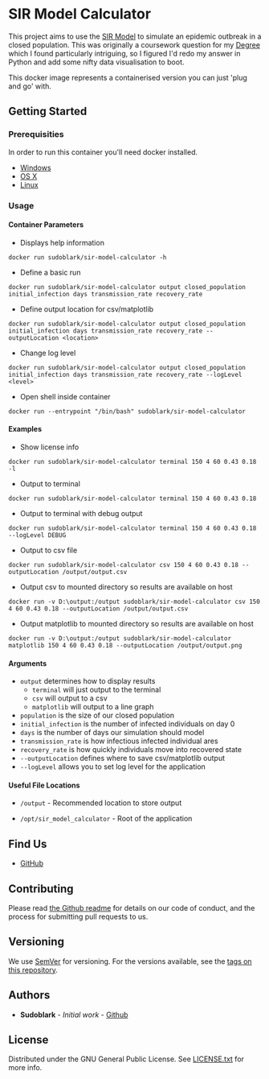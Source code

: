 # SIR Model Calculator

This project aims to use the [SIR Model](https://en.wikipedia.org/wiki/Compartmental_models_in_epidemiology) to simulate
an epidemic outbreak in a closed population. This was originally a coursework question for my [Degree](https://www.open.ac.uk/courses/computing-it/degrees/bsc-computing-it-software-q62-soft)
which I found particularly intriguing, so I figured I'd redo my answer in Python and add some nifty data visualisation to boot.

This docker image represents a containerised version you can just 'plug and go' with. 

## Getting Started

### Prerequisities


In order to run this container you'll need docker installed.

* [Windows](https://docs.docker.com/windows/started)
* [OS X](https://docs.docker.com/mac/started/)
* [Linux](https://docs.docker.com/linux/started/)

### Usage

#### Container Parameters

- Displays help information
```shell
docker run sudoblark/sir-model-calculator -h
```

- Define a basic run
```shell
docker run sudoblark/sir-model-calculator output closed_population initial_infection days transmission_rate recovery_rate
```

- Define output location for csv/matplotlib
```shell
docker run sudoblark/sir-model-calculator output closed_population initial_infection days transmission_rate recovery_rate --outputLocation <location>
```

- Change log level
```shell
docker run sudoblark/sir-model-calculator output closed_population initial_infection days transmission_rate recovery_rate --logLevel <level>
```

- Open shell inside container
```shell
docker run --entrypoint "/bin/bash" sudoblark/sir-model-calculator
```

#### Examples
- Show license info
```shell
docker run sudoblark/sir-model-calculator terminal 150 4 60 0.43 0.18 -l
```

- Output to terminal
```shell
docker run sudoblark/sir-model-calculator terminal 150 4 60 0.43 0.18
```

- Output to terminal with debug output
```shell
docker run sudoblark/sir-model-calculator terminal 150 4 60 0.43 0.18 --logLevel DEBUG
```

- Output to csv file
```shell
docker run sudoblark/sir-model-calculator csv 150 4 60 0.43 0.18 --outputLocation /output/output.csv
```

- Output csv to mounted directory so results are available on host
```shell
docker run -v D:\output:/output sudoblark/sir-model-calculator csv 150 4 60 0.43 0.18 --outputLocation /output/output.csv
```

- Output matplotlib to mounted directory so results are available on host
```shell
docker run -v D:\output:/output sudoblark/sir-model-calculator matplotlib 150 4 60 0.43 0.18 --outputLocation /output/output.png
```

#### Arguments

- `output` determines how to display results
  - `terminal` will just output to the terminal
  - `csv` will output to a csv
  - `matplotlib` will output to a line graph 
- `population` is the size of our closed population
- `initial_infection` is the number of infected individuals on day 0
- `days` is the number of days our simulation should model
- `transmission_rate` is how infectious infected individual ares
- `recovery_rate` is how quickly individuals move into recovered state
- `--outputLocation` defines where to save csv/matplotlib output
- `--logLevel` allows you to set log level for the application

#### Useful File Locations

* `/output` - Recommended location to store output
  
* `/opt/sir_model_calculator` - Root of the application

## Find Us

* [GitHub](https://github.com/Sudoblark/sir_model_calculator)

## Contributing

Please read [the Github readme](https://github.com/Sudoblark/sir_model_calculator) for details on our code of conduct, and the process for submitting pull requests to us.

## Versioning

We use [SemVer](http://semver.org/) for versioning. For the versions available, see the 
[tags on this repository](https://github.com/Sudoblark/sir_model_calculator/tags). 

## Authors

* **Sudoblark** - *Initial work* - [Github](https://github.com/Sudoblark)

## License

Distributed under the GNU General Public License. See [LICENSE.txt](https://github.com/Sudoblark/sir_model_calculator/blob/main/LICENSE.txt) for more info.